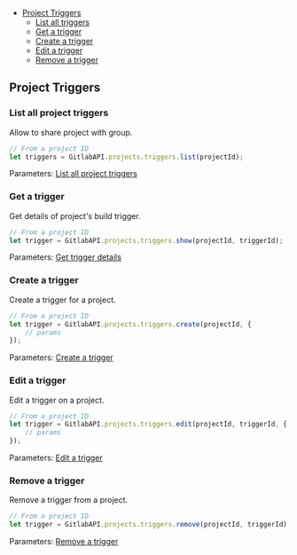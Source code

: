 * [Project Triggers](#project-triggers)
	* [List all triggers](#list-all-triggers)
	* [Get a trigger](#get-a-triggers)
	* [Create a trigger](#create-a-triggers)
	* [Edit a trigger](#edit-a-triggers)
	* [Remove a trigger](#edit-a-triggers)

	
## Project Triggers

### List all project triggers

Allow to share project with group.

```javascript
// From a project ID
let triggers = GitlabAPI.projects.triggers.list(projectId);
```
Parameters: [List all project triggers](https://github.com/gitlabhq/gitlabhq/blob/master/doc/api/pipeline_triggers.md#list-project-triggers)

### Get a trigger

Get details of project's build trigger.

```javascript
// From a project ID
let trigger = GitlabAPI.projects.triggers.show(projectId, triggerId);
```
Parameters: [Get trigger details](https://github.com/gitlabhq/gitlabhq/blob/master/doc/api/pipeline_triggers.md#get-trigger-details)

### Create a trigger

Create a trigger for a project.

```javascript
// From a project ID
let trigger = GitlabAPI.projects.triggers.create(projectId, {
	// params
});
```
Parameters: [Create a trigger](https://github.com/gitlabhq/gitlabhq/blob/master/doc/api/pipeline_triggers.md#create-a-project-trigger)

### Edit a trigger

Edit a trigger on a project.

```javascript
// From a project ID
let trigger = GitlabAPI.projects.triggers.edit(projectId, triggerId, {
	// params
});
```
Parameters: [Edit a trigger](https://github.com/gitlabhq/gitlabhq/blob/master/doc/api/pipeline_triggers.md#update-a-project-trigger)

### Remove a trigger

Remove a trigger from a project.

```javascript
// From a project ID
let trigger = GitlabAPI.projects.triggers.remove(projectId, triggerId);
```
Parameters: [Remove a trigger](https://github.com/gitlabhq/gitlabhq/blob/master/doc/api/pipeline_triggers.md#remove-a-project-trigger)


